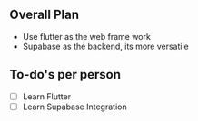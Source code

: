 ## Overall Plan

- Use flutter as the web frame work
- Supabase as the backend, its more versatile


## To-do's per person
- [ ] Learn Flutter
- [ ] Learn Supabase Integration